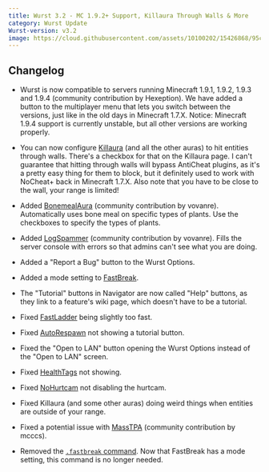 ```yaml
---
title: Wurst 3.2 - MC 1.9.2+ Support, Killaura Through Walls & More
category: Wurst Update
Wurst-version: v3.2
image: https://cloud.githubusercontent.com/assets/10100202/15426868/95cc80e4-1e91-11e6-9f9b-51c141c3e97b.jpg
---
```

## Changelog

- Wurst is now compatible to servers running Minecraft 1.9.1, 1.9.2, 1.9.3 and 1.9.4 (community contribution by Hexeption). We have added a button to the multiplayer menu that lets you switch between the versions, just like in the old days in Minecraft 1.7.X. Notice: Minecraft 1.9.4 support is currently unstable, but all other versions are working properly.

- You can now configure [Killaura](/wiki/Mods/Killaura/) (and all the other auras) to hit entities through walls. There's a checkbox for that on the Killaura page. I can't guarantee that hitting through walls will bypass AntiCheat plugins, as it's a pretty easy thing for them to block, but it definitely used to work with NoCheat+ back in Minecraft 1.7.X. Also note that you have to be close to the wall, your range is limited!

- Added [BonemealAura](/wiki/Mods/BonemealAura/) (community contribution by vovanre). Automatically uses bone meal on specific types of plants. Use the checkboxes to specify the types of plants.

<!--read more-->

- Added [LogSpammer](/wiki/Mods/LogSpammer/) (community contribution by vovanre). Fills the server console with errors so that admins can't see what you are doing.

- Added a "Report a Bug" button to the Wurst Options.

- Added a mode setting to [FastBreak](/wiki/Mods/FastBreak/).

- The "Tutorial" buttons in Navigator are now called "Help" buttons, as they link to a feature's wiki page, which doesn't have to be a tutorial.

- Fixed [FastLadder](/wiki/Mods/FastLadder/) being slightly too fast.

- Fixed [AutoRespawn](/wiki/Mods/AutoRespawn/) not showing a tutorial button.

- Fixed the "Open to LAN" button opening the Wurst Options instead of the "Open to LAN" screen.

- Fixed [HealthTags](/wiki/Mods/HealthTags/) not showing.

- Fixed [NoHurtcam](/wiki/Mods/NoHurtcam/) not disabling the hurtcam.

- Fixed Killaura (and some other auras) doing weird things when entities are outside of your range.

- Fixed a potential issue with [MassTPA](/wiki/Mods/MassTPA/) (community contribution by mcccs).

- Removed the [`.fastbreak` command](/wiki/Commands/fastbreak/). Now that FastBreak has a mode setting, this command is no longer needed.
